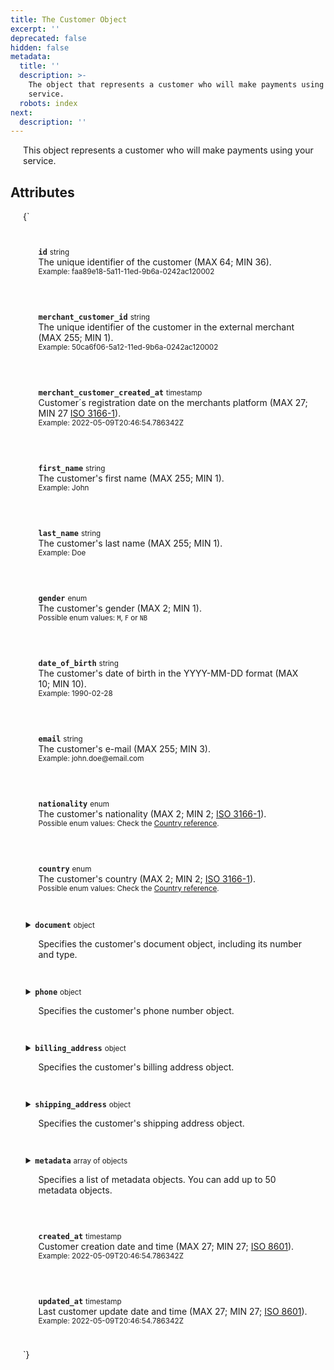 ```yaml
---
title: The Customer Object
excerpt: ''
deprecated: false
hidden: false
metadata:
  title: ''
  description: >-
    The object that represents a customer who will make payments using your
    service.
  robots: index
next:
  description: ''
---
```

This object represents a customer who will make payments using your service. 

## Attributes

<HTMLBlock>{`
<div>
  <div class="yuno">
    <p><strong><code>id</code></strong> <small>string</small>
      <br />The unique identifier of the customer (MAX 64; MIN 36).
      <br /><small> Example: faa89e18-5a11-11ed-9b6a-0242ac120002 </small>
    </p>
  </div>

  <div class="yuno">
    <p><strong><code>merchant_customer_id</code></strong> <small>string</small>
      <br />The unique identifier of the customer in the external merchant (MAX 255; MIN 1).
      <br /><small> Example: 50ca6f06-5a12-11ed-9b6a-0242ac120002 </small>
    </p>
  </div>

  <div class="yuno">
    <p><strong><code>merchant_customer_created_at</code></strong> <small>timestamp</small>
      <br />Customer´s registration date on the merchants platform (MAX 27; MIN 27 <a href="country-reference">ISO 3166-1</a>).
      <br /><small> Example: 2022-05-09T20:46:54.786342Z </small>
    </p>
  </div>

  <div class="yuno">
    <p><strong><code>first_name</code></strong> <small>string</small>
      <br />The customer's first name (MAX 255; MIN 1).
      <br /><small> Example: John </small>
    </p>
  </div>

  <div class="yuno">
    <p><strong><code>last_name</code></strong> <small>string</small>
      <br />The customer's last name (MAX 255; MIN 1).
      <br /><small> Example: Doe </small>
    </p>
  </div>

  <div class="yuno">
    <p><strong><code>gender</code></strong> <small>enum</small>
      <br />The customer's gender (MAX 2; MIN 1).
      <br /><small> Possible enum values: <code>M</code>, <code>F</code> or <code>NB</code> </small>
    </p>
  </div>

  <div class="yuno">
    <p><strong><code>date_of_birth</code></strong> <small>string</small>
      <br />The customer's date of birth in the YYYY-MM-DD format (MAX 10; MIN 10).
      <br /><small> Example: 1990-02-28 </small>
    </p>
  </div>

  <div class="yuno">
    <p><strong><code>email</code></strong> <small>string</small>
      <br />The customer's e-mail (MAX 255; MIN 3).
      <br /><small> Example: john.doe@email.com </small>
    </p>
  </div>

  <div class="yuno">
    <p><strong><code>nationality</code></strong> <small>enum</small>
      <br />The customer's nationality (MAX 2; MIN 2; <a href="country-reference">ISO 3166-1</a>).
      <br /><small> Possible enum values: Check the <a href="country-reference">Country reference</a>. </small>
    </p>
  </div>

  <div class="yuno">
    <p><strong><code>country</code></strong> <small>enum</small>
      <br />The customer's country (MAX 2; MIN 2; <a href="country-reference">ISO 3166-1</a>).
      <br /><small> Possible enum values: Check the <a href="country-reference">Country reference</a>. </small>
    </p>
  </div>

  <details class="yuno">
    <summary><strong><code>document</code></strong> <small>object</small>
      <br />
      <p>Specifies the customer's document object, including its number and type.</p>
    </summary>
    <div>
      <p><strong><code>document_number</code></strong> <small>string</small>
        <br />The customer's document number (MAX 40; MIN 3).
        <br /><small> Example: 1093333333 </small>
      </p>
      <p><strong><code>document_type</code></strong> <small>enum</small>
        <br />The customer's document type (MAX 6; MIN 2).
        <br /><small> Possible enum values: Check the <a href="country-reference"> Country reference</a>. </small>
      </p>
    </div>
  </details>

  <details class="yuno">
    <summary><strong><code>phone</code></strong> <small>object</small>
      <br />
      <p>Specifies the customer's phone number object.</p>
    </summary>
    <div>
      <p><strong><code>country_code</code></strong> <small>string</small>
        <br />The country calling code of the customer's phone (MAX 3; MIN 1). Possible values: Check the <a
          href="country-reference"> Country reference</a>.
        <br /><small> Example: 57 </small>
      </p>
      <p><strong><code>number</code></strong> <small>string</small>
        <br />The customer's phone number, without the country code (MAX 32; MIN 1).
        <br /><small> Example: 3132450765 </small>
      </p>
    </div>
  </details>

  <details class="yuno">
    <summary><strong><code>billing_address</code></strong> <small>object</small>
      <br />
      <p>Specifies the customer's billing address object.</p>
    </summary>
    <div>
      <p><strong><code>address_line_1</code></strong> <small>string</small>
        <br />The primary billing address line of the customer (MAX 255; MIN 3).
        <br /><small> Example: Calle 34 # 56 - 78 </small>
      </p>
      <p><strong><code>address_line_2</code></strong> <small>string</small>
        <br />The secondary billing address line of the customer (MAX 255; MIN 3).
        <br /><small> Example: Apartamento 502, Torre I </small>
      </p>
      <p><strong><code>city</code></strong> <small>string</small>
        <br />The city considered for the billing address (MAX 255; MIN 3).
        <br /><small> Example: Bogotá </small>
      </p>
      <p><strong><code>country</code></strong> <small>enum</small>
        <br />The country considered for the billing address (MAX 2; MIN 2; <a href="country-reference">ISO 3166-1</a>).
        <br /><small> Possible enum values: Check the <a href="country-reference">Country reference</a>.</small>
      </p>
      <p><strong><code>state</code></strong> <small>string</small>
        <br />The state considered for the billing address (MAX 255; MIN 3; <a href="https://en.wikipedia.org/wiki/ISO_3166-2">ISO 3166-2</a>).
        <br /><small> Example: Cundinamarca </small>
      </p>
      <p><strong><code>zip_code</code></strong> <small>string</small>
        <br />The zipcode considered for the billing address (MAX 11; MIN 4).
        <br /><small> Example: 111111 </small>
      </p>
      <p><strong><code>neighborhood</code></strong> <small>string</small>
        <br />The neighborhood of the address line of the customer(MAX 255; MIN 2)
        <br /><small> Example: Barrio 11 </small>
      </p>
    </div>
  </details>

  <details class="yuno">
    <summary><strong><code>shipping_address</code></strong> <small>object</small>
      <br />
      <p>Specifies the customer's shipping address object.</p>
    </summary>
    <div>
      <p><strong><code>address_line_1</code></strong> <small>string</small>
        <br />The primary shipping address line of the customer (MAX 255; MIN 3).
        <br /><small> Example: Calle 34 # 56 - 78 </small>
      </p>
      <p><strong><code>address_line_2</code></strong> <small>string</small>
        <br />The secondary shipping address line of the customer (MAX 255; MIN 3).
        <br /><small> Example: Apartamento 502, Torre I </small>
      </p>
      <p><strong><code>city</code></strong> <small>string</small>
        <br />The city considered for the shipping address (MAX 255; MIN 3).
        <br /><small> Example: Bogotá </small>
      </p>
      <p><strong><code>country</code></strong> <small>enum</small>
        <br />The country considered for the shipping address (MAX 2; MIN 2; <a href="country-reference">ISO 3166-1</a>).
        <br /><small> Possible enum values: Check the <a href="country-reference">Country reference</a>.</small>
      </p>
      <p><strong><code>state</code></strong> <small>string</small>
        <br />The state considered for the shipping address (MAX 255; MIN 3; <a href="https://en.wikipedia.org/wiki/ISO_3166-2">ISO 3166-2</a>).
        <br /><small> Example: Cundinamarca </small>
      </p>
      <p><strong><code>zip_code</code></strong> <small>string</small>
        <br />The zipcode considered for the shipping address (MAX 10; MIN 5).
        <br /><small> Example: 111111 </small>
      </p>
      <p><strong><code>neighborhood</code></strong> <small>string</small>
        <br />The neighborhood of the address line of the customer(MAX 255; MIN 2)
        <br /><small> Example: Barrio 11 </small>
      </p>
    </div>
  </details>

  <details class="yuno">
    <summary><strong><code>metadata</code></strong> <small>array of objects</small>
      <br />
      <p>Specifies a list of metadata objects. You can add up to 50 metadata objects.</p>
    </summary>
    <div>
      <details class="yuno">
        <summary><strong><code>metadata object</code></strong> <small>object</small>
          <br />
          <p>Specifies a metadata key and the respective value.</p>
        </summary>
        <div>
          <p><strong><code>key</code></strong> <small>string</small>
            <br />Specifies one metadata key.
            <br /><small> Example: age </small>
          </p>
          <p><strong><code>value</code></strong> <small>string</small>
            <br />Specifies the value for the defined metadata key.
            <br /><small> Example: 28 </small>
          </p>
        </div>
      </details>
    </div>
  </details>

  <div class="yuno">
    <p><strong><code>created_at</code></strong> <small>timestamp</small>
      <br />Customer creation date and time (MAX 27; MIN 27; <a href="https://en.wikipedia.org/wiki/ISO_8601">ISO 8601</a>).
      <br /><small> Example: 2022-05-09T20:46:54.786342Z </small>
    </p>
  </div>

  <div class="yuno">
    <p><strong><code>updated_at</code></strong> <small>timestamp</small>
      <br />Last customer update date and time (MAX 27; MIN 27; <a href="https://en.wikipedia.org/wiki/ISO_8601">ISO 8601</a>).
      <br /><small> Example: 2022-05-09T20:46:54.786342Z </small>
    </p>
  </div>
</div>

<style>
  details {
    display: flex;
    overflow: hidden;
  }

  p {
    margin-left: 20px;
  }

  .yuno {
    --highlight: var(--yuno-card-background);
    background: var(--yuno-card-background);
    margin: 1.5em;
    border-radius: 5px;
    border-left: 15px solid var(--yuno-purple);
    padding: 0.25em;
  }
</style>
`}</HTMLBlock>
